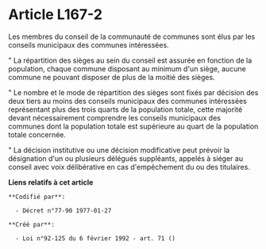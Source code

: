 # Article L167-2

Les membres du conseil de la communauté de communes sont élus par les conseils municipaux des communes intéressées.

" La répartition des sièges au sein du conseil est assurée en fonction de la population, chaque commune disposant au minimum
d'un siège, aucune commune ne pouvant disposer de plus de la moitié des sièges.

" Le nombre et le mode de répartition des sièges sont fixés par décision des deux tiers au moins des conseils municipaux des
communes intéressées représentant plus des trois quarts de la population totale, cette majorité devant nécessairement
comprendre les conseils municipaux des communes dont la population totale est supérieure au quart de la population totale
concernée.

" La décision institutive ou une décision modificative peut prévoir la désignation d'un ou plusieurs délégués suppléants,
appelés à siéger au conseil avec voix délibérative en cas d'empêchement du ou des titulaires.

**Liens relatifs à cet article**

	**Codifié par**:

	  - Décret n°77-90 1977-01-27

	**Créé par**:

	  - Loi n°92-125 du 6 février 1992 - art. 71 ()
